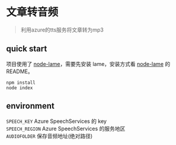 # 文章转音频
> 利用azure的tts服务将文章转为mp3
## quick start
项目使用了 [node-lame](https://github.com/devowlio/node-lame)，需要先安装 lame，安装方式看 [node-lame](https://github.com/devowlio/node-lame) 的 README。
```shell
npm install
node index
```
## environment
`SPEECH_KEY` Azure SpeechServices 的 key<br/>
`SPEECH_REGION` Azure SpeechServices 的服务地区<br/>
`AUDIOFOLDER` 保存音频地址(绝对路径)<br/>